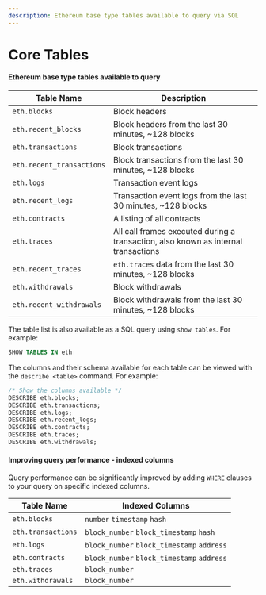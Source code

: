 ```yaml
---
description: Ethereum base type tables available to query via SQL
---
```


# Core Tables

#### Ethereum base type tables available to query

| Table Name                | Description                                                                        |
| ------------------------- | ---------------------------------------------------------------------------------- |
| `eth.blocks`              | Block headers                                                                      |
| `eth.recent_blocks`       | Block headers from the last 30 minutes, \~128 blocks                               |
| `eth.transactions`        | Block transactions                                                                 |
| `eth.recent_transactions` | Block transactions from the last 30 minutes, \~128 blocks                          |
| `eth.logs`                | Transaction event logs                                                             |
| `eth.recent_logs`         | Transaction event logs from the last 30 minutes, \~128 blocks                      |
| `eth.contracts`           | A listing of all contracts                                                         |
| `eth.traces`              | All call frames executed during a transaction, also known as internal transactions |
| `eth.recent_traces`       | `eth.traces` data from the last 30 minutes, \~128 blocks                           |
| `eth.withdrawals`         | Block withdrawals                                                                  |
| `eth.recent_withdrawals`  | Block withdrawals from the last 30 minutes, \~128 blocks                           |

The table list is also available as a SQL query using `show tables`. For example:

```sql
SHOW TABLES IN eth
```

The columns and their schema available for each table can be viewed with the `describe <table>` command. For example:

```sql
/* Show the columns available */
DESCRIBE eth.blocks;
DESCRIBE eth.transactions;
DESCRIBE eth.logs;
DESCRIBE eth.recent_logs;
DESCRIBE eth.contracts;
DESCRIBE eth.traces;
DESCRIBE eth.withdrawals;
```

#### Improving query performance - indexed columns

Query performance can be significantly improved by adding `WHERE` clauses to your query on specific indexed columns.

| Table Name         | Indexed Columns                            |
| ------------------ | ------------------------------------------ |
| `eth.blocks`       | `number` `timestamp` `hash`                |
| `eth.transactions` | `block_number` `block_timestamp` `hash`    |
| `eth.logs`         | `block_number` `block_timestamp` `address` |
| `eth.contracts`    | `block_number` `block_timestamp` `address` |
| `eth.traces`       | `block_number`                             |
| `eth.withdrawals`  | `block_number`                             |
